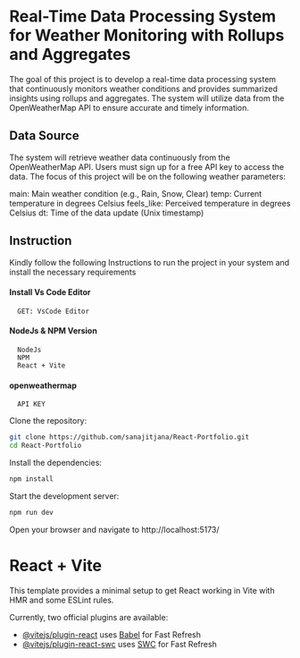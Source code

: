# Real-Time Data Processing System for Weather Monitoring with Rollups and Aggregates

The goal of this project is to develop a real-time data processing system that continuously monitors weather conditions and provides summarized insights using rollups and aggregates. The system will utilize data from the OpenWeatherMap API to ensure accurate and timely information.

## Data Source
The system will retrieve weather data continuously from the OpenWeatherMap API. Users must sign up for a free API key to access the data. The focus of this project will be on the following weather parameters:

main: Main weather condition (e.g., Rain, Snow, Clear)
temp: Current temperature in degrees Celsius
feels_like: Perceived temperature in degrees Celsius
dt: Time of the data update (Unix timestamp)

## Instruction

Kindly follow the following Instructions to run the project in your system and install the necessary requirements

#### Install Vs Code Editor

```https://code.visualstudio.com/download
  GET: VsCode Editor
```

#### NodeJs & NPM Version

```https://nodejs.org/en/download
  NodeJs
  NPM
  React + Vite
```
#### openweathermap

```https://home.openweathermap.org/api_keys
  API KEY
```
Clone the repository:

   ```bash
   git clone https://github.com/sanajitjana/React-Portfolio.git
   cd React-Portfolio

   ```

Install the dependencies:

   ```bash
   npm install

   ```

Start the development server:

   ```bash
   npm run dev

   ```

Open your browser and navigate to http://localhost:5173/

# React + Vite

This template provides a minimal setup to get React working in Vite with HMR and some ESLint rules.

Currently, two official plugins are available:

- [@vitejs/plugin-react](https://github.com/vitejs/vite-plugin-react/blob/main/packages/plugin-react/README.md) uses [Babel](https://babeljs.io/) for Fast Refresh
- [@vitejs/plugin-react-swc](https://github.com/vitejs/vite-plugin-react-swc) uses [SWC](https://swc.rs/) for Fast Refresh
